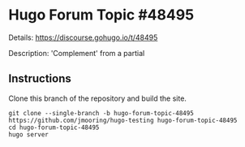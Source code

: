 # Hugo Forum Topic #48495

Details: <https://discourse.gohugo.io/t/48495>

Description: 'Complement' from a partial

## Instructions

Clone this branch of the repository and build the site.

```text
git clone --single-branch -b hugo-forum-topic-48495 https://github.com/jmooring/hugo-testing hugo-forum-topic-48495
cd hugo-forum-topic-48495
hugo server
```
